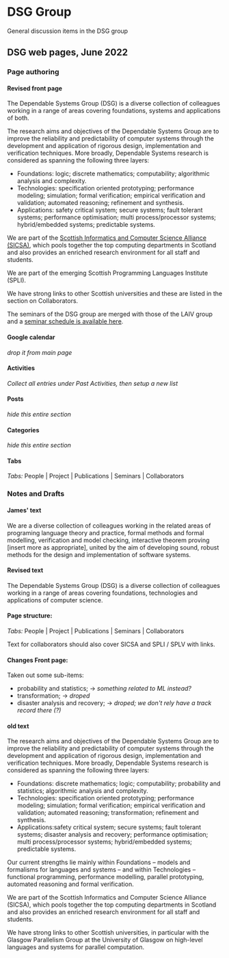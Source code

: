 
# DSG Group

General discussion items in the DSG group

## DSG web pages, June 2022

### Page authoring

#### Revised front page

The Dependable Systems Group (DSG) is a diverse collection of
colleagues working in a range of areas covering foundations, 
systems and applications of both.

The research aims and objectives of the Dependable Systems Group are
to improve the reliability and predictability of computer systems
through the development and application of rigorous design,
implementation and verification techniques. More broadly, Dependable
Systems research is considered as spanning the following three layers:

- Foundations: logic; discrete mathematics; computability; algorithmic analysis and complexity.  
- Technologies: specification oriented prototyping; performance modeling; simulation;
   formal verification; empirical verification and validation; automated reasoning; refinement and synthesis.  
- Applications: safety critical system; secure systems; fault tolerant systems;
   performance optimisation; multi process/processor systems; hybrid/embedded systems; predictable systems.  

We are part of the [Scottish Informatics and Computer Science Alliance
(SICSA)](https://www.sicsa.ac.uk/), which pools together the top computing departments in
Scotland and also provides an enriched research environment for all
staff and students.

We are part of the emerging Scottish Programming Languages Institute (SPLI).

We have strong links to other Scottish universities and these are
listed in the section on Collaborators.

The seminars of the DSG group are merged with those of the LAIV group and a [seminar schedule is available here](https://laiv.uk/laiv-seminars/).

#### Google calendar

_drop it from main page_

#### Activities

_Collect all entries under Past Activities, then setup a new list_

#### Posts

_hide this entire section_

#### Categories

_hide this entire section_

#### Tabs

_Tabs:_ People | Project | Publications | Seminars | Collaborators 


### Notes and Drafts


#### James' text

We are a diverse collection of colleagues working in the related areas
of programing language theory and practice, formal methods and formal
modelling, verification and model checking, interactive theorem
proving [insert more as appropriate], united by the aim of developing
sound, robust methods for the design and implementation of software
systems.

#### Revised text

The Dependable Systems Group (DSG) is a diverse collection of
colleagues working in a range of areas covering foundations,
technologies and applications of computer science.


#### Page structure:

_Tabs:_ People | Project | Publications | Seminars | Collaborators 

Text for collaborators should also cover SICSA and SPLI / SPLV with links.

#### Changes Front page:

Taken out some sub-items:
- probability and statistics;  -> _something related to ML instead?_
- transformation; -> _droped_
- disaster analysis and recovery; -> _droped; we don't rely have a track record there (?)_

#### old text

The research aims and objectives of the Dependable Systems Group are
to improve the reliability and predictability of computer systems
through the development and application of rigorous design,
implementation and verification techniques. More broadly, Dependable
Systems research is considered as spanning the following three layers:

- Foundations: discrete mathematics; logic; computability; probability
   and statistics; algorithmic analysis and complexity.  
- Technologies: specification oriented prototyping; performance modeling; simulation;
   formal verification; empirical verification and validation; automated
   reasoning; transformation; refinement and synthesis.  
- Applications:safety critical system; secure systems; fault tolerant systems;
   disaster analysis and recovery; performance optimisation; multi
   process/processor systems; hybrid/embedded systems; predictable
   systems.  

Our current strengths lie mainly within Foundations – models
and formalisms for languages and systems – and within Technologies –
functional programming, performance modelling, parallel prototyping,
automated reasoning and formal verification.

We are part of the Scottish Informatics and Computer Science Alliance
(SICSA), which pools together the top computing departments in
Scotland and also provides an enriched research environment for all
staff and students.

We have strong links to other Scottish universities, in particular
with the Glasgow Parallelism Group at the University of Glasgow on
high-level languages and systems for parallel computation.
